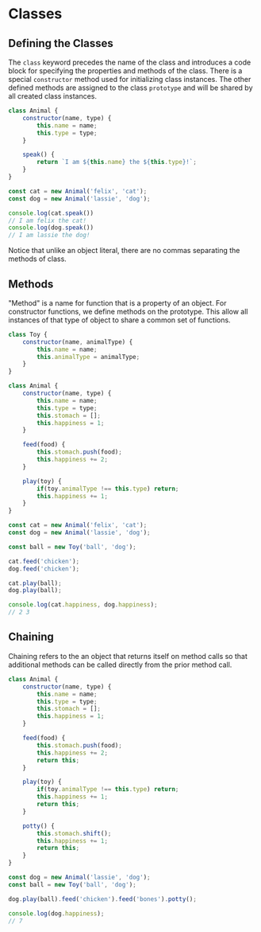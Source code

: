 Classes
===

## Defining the Classes

The `class` keyword precedes the name of the class and introduces
a code block for specifying the properties and methods of the class.
There is a special `constructor` method used for initializing class
instances. The other defined methods are assigned to the class `prototype`
and will be shared by all created class instances.

```js
class Animal {
    constructor(name, type) {
        this.name = name;
        this.type = type;
    }

    speak() {
        return `I am ${this.name} the ${this.type}!`;
    }
}

const cat = new Animal('felix', 'cat');
const dog = new Animal('lassie', 'dog');

console.log(cat.speak())
// I am felix the cat!
console.log(dog.speak())
// I am lassie the dog!
```

Notice that unlike an object literal, there are no commas separating the methods
of class.

## Methods

"Method" is a name for function that is a property of an object. For constructor
functions, we define methods on the prototype. This allow all instances
of that type of object to share a common set of functions.

```js
class Toy {
    constructor(name, animalType) {
        this.name = name;
        this.animalType = animalType;
    }
}

class Animal {
    constructor(name, type) {
        this.name = name;
        this.type = type;
        this.stomach = [];
        this.happiness = 1;
    }

    feed(food) {
        this.stomach.push(food);
        this.happiness += 2;
    }

    play(toy) {
        if(toy.animalType !== this.type) return;
        this.happiness += 1;
    } 
}

const cat = new Animal('felix', 'cat');
const dog = new Animal('lassie', 'dog');

const ball = new Toy('ball', 'dog');

cat.feed('chicken');
dog.feed('chicken');

cat.play(ball);
dog.play(ball);

console.log(cat.happiness, dog.happiness);
// 2 3
```

## Chaining

Chaining refers to the an object that returns itself on method
calls so that additional methods can be called directly from
the prior method call.

```js
class Animal {
    constructor(name, type) {
        this.name = name;
        this.type = type;
        this.stomach = [];
        this.happiness = 1;
    }

    feed(food) {
        this.stomach.push(food);
        this.happiness += 2;
        return this;
    }

    play(toy) {
        if(toy.animalType !== this.type) return;
        this.happiness += 1;
        return this;
    } 

    potty() {
        this.stomach.shift();
        this.happiness += 1;
        return this;
    } 
}

const dog = new Animal('lassie', 'dog');
const ball = new Toy('ball', 'dog');

dog.play(ball).feed('chicken').feed('bones').potty();

console.log(dog.happiness);
// 7
```
